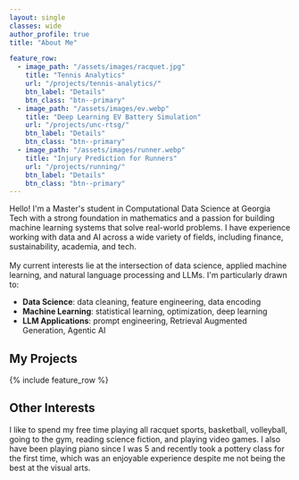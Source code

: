 ```yaml
---
layout: single
classes: wide
author_profile: true
title: "About Me"

feature_row:
  - image_path: "/assets/images/racquet.jpg"
    title: "Tennis Analytics"
    url: "/projects/tennis-analytics/"
    btn_label: "Details"
    btn_class: "btn--primary"
  - image_path: "/assets/images/ev.webp"
    title: "Deep Learning EV Battery Simulation"
    url: "/projects/unc-rtsg/"
    btn_label: "Details"
    btn_class: "btn--primary"
  - image_path: "/assets/images/runner.webp"
    title: "Injury Prediction for Runners"
    url: "/projects/running/"
    btn_label: "Details"
    btn_class: "btn--primary"
---
```


<!-- make project card images a consistent size -->
<style>
/* uniform teaser area */
.feature__wrapper .archive__item-teaser {
  height: 180px;          /* tweak to taste (150–220px) */
  overflow: hidden;
  border-radius: 0.5rem;  /* optional: rounded corners */
}
/* scale & crop images to fill */
.feature__wrapper .archive__item-teaser img {
  width: 100%;
  height: 100%;
  object-fit: cover;
  display: block;
}
</style>

<p class="lead">
Hello! I'm a Master's student in Computational Data Science at Georgia Tech with a strong
foundation in mathematics and a passion for building machine learning systems that solve
real-world problems. I have experience working with data and AI across a wide variety of
fields, including finance, sustainability, academia, and tech.<br><br>
My current interests lie at the intersection of data science, applied machine learning, and natural language processing
and LLMs. I'm particularly drawn to:
</p>

<ul>
  <li><strong>Data Science</strong>: data cleaning, feature engineering, data encoding</li>
  <li><strong>Machine Learning</strong>: statistical learning, optimization, deep learning</li>
  <li><strong>LLM Applications</strong>: prompt engineering, Retrieval Augmented Generation, Agentic AI</li>
</ul>

## My Projects

{% include feature_row %}

## Other Interests
I like to spend my free time playing all racquet sports, basketball, volleyball, going to the gym, reading science fiction, and playing video games. I also have been playing piano since I was 5 and recently took a pottery class for the first time, which was an enjoyable experience despite me not being the best at the visual arts.
